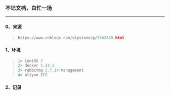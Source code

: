 ### 不记文档，白忙一场

------

#### 0、来源

> ```python
> https://www.cnblogs.com/vipstone/p/9362388.html
> ```

#### 1、环境

> ```python
> 1> CentOS 7
> 2> docker 1.13.1
> 3> rabbitmq 3.7.14:management
> 4> aliyun ECS
> ```

#### 2、记录

> ```python
> 
> ```